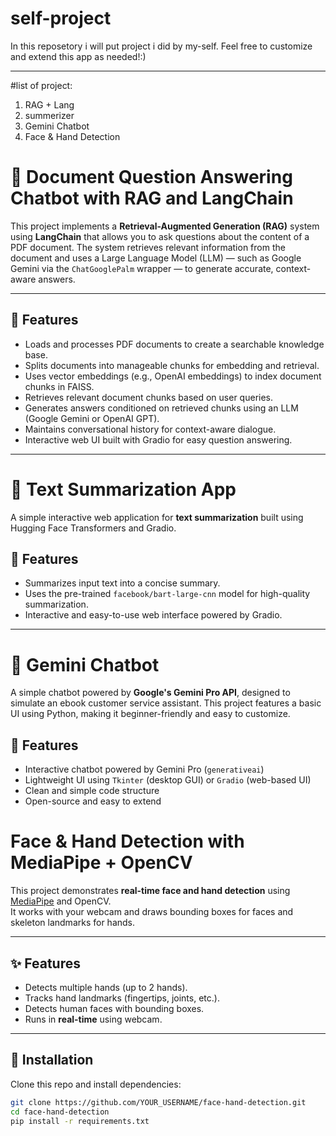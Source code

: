 # self-project
In this reposetory i will put project i did by my-self. Feel free to customize and extend this app as needed!:)

----
#list of project:
1. RAG + Lang
2. summerizer
3. Gemini Chatbot
4. Face & Hand Detection

   
# 📄 Document Question Answering Chatbot with RAG and LangChain

This project implements a **Retrieval-Augmented Generation (RAG)** system using **LangChain** that allows you to ask questions about the content of a PDF document. The system retrieves relevant information from the document and uses a Large Language Model (LLM) — such as Google Gemini via the `ChatGooglePalm` wrapper — to generate accurate, context-aware answers.

---

## 📌 Features

- Loads and processes PDF documents to create a searchable knowledge base.
- Splits documents into manageable chunks for embedding and retrieval.
- Uses vector embeddings (e.g., OpenAI embeddings) to index document chunks in FAISS.
- Retrieves relevant document chunks based on user queries.
- Generates answers conditioned on retrieved chunks using an LLM (Google Gemini or OpenAI GPT).
- Maintains conversational history for context-aware dialogue.
- Interactive web UI built with Gradio for easy question answering.

---

# 📄 Text Summarization App

A simple interactive web application for **text summarization** built using Hugging Face Transformers and Gradio.

## 📌 Features

- Summarizes input text into a concise summary.
- Uses the pre-trained `facebook/bart-large-cnn` model for high-quality summarization.
- Interactive and easy-to-use web interface powered by Gradio.
  
----------------
# 🤖 Gemini Chatbot

A simple chatbot powered by **Google's Gemini Pro API**, designed to simulate an ebook customer service assistant. This project features a basic UI using Python, making it beginner-friendly and easy to customize.

## 📌 Features

- Interactive chatbot powered by Gemini Pro (`generativeai`)
- Lightweight UI using `Tkinter` (desktop GUI) or `Gradio` (web-based UI)
- Clean and simple code structure
- Open-source and easy to extend

# Face & Hand Detection with MediaPipe + OpenCV

This project demonstrates **real-time face and hand detection** using [MediaPipe](https://mediapipe.dev) and OpenCV.  
It works with your webcam and draws bounding boxes for faces and skeleton landmarks for hands.

---

## ✨ Features
- Detects multiple hands (up to 2 hands).
- Tracks hand landmarks (fingertips, joints, etc.).
- Detects human faces with bounding boxes.
- Runs in **real-time** using webcam.

---

## 🚀 Installation
Clone this repo and install dependencies:

```bash
git clone https://github.com/YOUR_USERNAME/face-hand-detection.git
cd face-hand-detection
pip install -r requirements.txt

```
